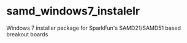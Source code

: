 # samd_windows7_instalelr
Windows 7 installer package for SparkFun's SAMD21/SAMD51 based breakout boards
